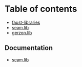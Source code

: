 # Table of contents

* [faust-libraries](README.md)
* [seam.lib](seam.lib.md)
* [gerzon.lib](gerzon.lib.md)

## Documentation

* [seam.lib](documentation/seam.md)

